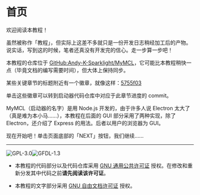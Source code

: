 # 首页

欢迎阅读本教程！

虽然被称作「教程」，但实际上这差不多就只是一份开发日志稍经加工后的产物。说实话，写到这的时候，笔者还真没有开发完的信心。走一步算一步吧！

本教程的仓库位于 [GitHub:Andy-K-Sparklight/MyMCL](https://github.com/Andy-K-Sparklight/MyMCL/)，它可能比本教程稍快一点（毕竟文档的编写需要时间），但大体上保持同步。

某些关键章节的标题附近有一个徽章，就像这样：[<span class="badge badge-info">5755f03</span>](https://github.com/Andy-K-Sparklight/MyMCL/tree/5755f038624bea0c015cb183cbba547a76b5df2e)

单击这些徽章可以转到启动器代码仓库中对应于此章节进度的 commit。

MyMCL（启动器的名字）是用 Node.js 开发的，由于许多人说 Electron 太大了（真是难为本小马……），本教程在后面的 GUI 部分采用了两种实现，除了 Electron，还介绍了 Express 的用法。后者以用户的浏览器为 GUI。

现在开始吧！单击页面底部的「NEXT」按钮，我们继续……

---

![GPL-3.0](https://www.gnu.org/graphics/gplv3-with-text-136x68.png)![GFDL-1.3](https://www.gnu.org/graphics/gfdl-logo-small.png)

- 本教程的代码部分以及代码仓库采用 [GNU 通用公共许可证](https://www.gnu.org/licenses/gpl-3.0.html) 授权。在修改和重新分发其中代码之前**请先阅读该许可证**。

- 本教程的文字部分采用 [GNU 自由文档许可证](https://www.gnu.org/licenses/fdl-1.3.html) 授权。
